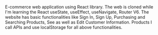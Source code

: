 E-commerce web application using React library. The web is cloned while I'm learning the React useState, useEffect, useNavigate, Router V6.
The website has basic functionalities like Sign In, Sign Up, Purchasing and Searching Products, See as well as Edit Customer Information. Products I call APIs and use localStorage for all above functionalities.
